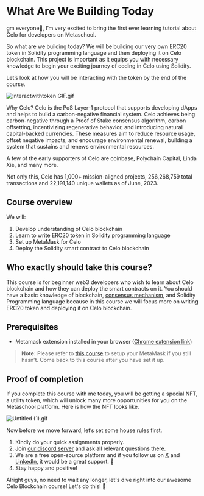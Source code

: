 # What Are We Building Today

gm everyone🌈, I’m very excited to bring the first ever learning tutorial about Celo for developers on Metaschool.

So what are we building today? We will be building our very own ERC20 token in Solidity programming language and then deploying it on Celo blockchain. This project is important as it equips you with necessary knowledge to begin your exciting journey of coding in Celo using Solidity.

Let’s look at how you will be interacting with the token by the end of the course.

![interactwithtoken GIF.gif](https://github.com/0xmetaschool/Learning-Projects/blob/main/assests_for_all/assests_for_celo/5.%20Deploy%20Your%20First%20ERC-20%20Token%20on%20Celo/interactwithtoken_GIF.gif?raw=true)

Why Celo? Celo is the PoS Layer-1 protocol that supports developing dApps and helps to build a carbon-negative financial system. Celo achieves being carbon-negative through a Proof of Stake consensus algorithm, carbon offsetting, incentivizing regenerative behavior, and introducing natural capital-backed currencies. These measures aim to reduce resource usage, offset negative impacts, and encourage environmental renewal, building a system that sustains and renews environmental resources.

A few of the early supporters of Celo are coinbase, Polychain Capital, Linda Xie, and many more.

Not only this, Celo has 1,000+ mission-aligned projects, 256,268,759 total transactions and 22,191,140 unique wallets as of June, 2023.

## Course overview

We will:

1. Develop understanding of Celo blockchain
2. Learn to write ERC20 token in Solidity programming language
3. Set up MetaMask for Celo
4. Deploy the Solidity smart contract to Celo blockchain

## Who exactly should take this course?

This course is for beginner web3 developers who wish to learn about Celo blockchain and how they can deploy the smart contracts on it. You should have a basic knowledge of blockchain, [consensus mechanism](https://metaschool.so/articles/consensus-mechanism-meaning/), and Solidity Programming language because in this course we will focus more on writing ERC20 token and deploying it on Celo blockchain.

## Prerequisites

- Metamask extension installed in your browser ([Chrome extension link](https://chrome.google.com/webstore/detail/metamask/nkbihfbeogaeaoehlefnkodbefgpgknn))

> **Note:** Please refer to [this course](https://metaschool.so/courses/understand-and-setup-metamask-account) to setup your MetaMask if you still hasn’t. Come back to this course after you have set it up.

## Proof of completion

If you complete this course with me today, you will be getting a special NFT, a utility token, which will unlock many more opportunities for you on the Metaschool platform. Here is how the NFT looks like.

![Untitled (1).gif](https://github.com/0xmetaschool/Learning-Projects/blob/main/assests_for_all/course%20NFT.gif?raw=true>)

Now before we move forward, let’s set some house rules first.
1. Kindly do your quick assignments properly.
2. Join [our discord server](https://discord.gg/vbVMUwXWgc) and ask all relevant questions there.
3. We are a free open-source platform and if you follow us on [X](https://bit.ly/celo-course-twitter) and [LinkedIn](https://bit.ly/celo-course-linkedin), it would be a great support.  🫣
4. Stay happy and positive!



Alright guys, no need to wait any longer, let's dive right into our awesome Celo Blockchain course! Let's do this! 🙌
